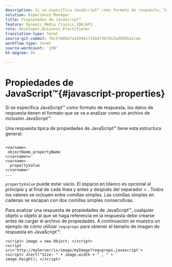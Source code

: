 ```yaml
---
description: Si se especifica JavaScript™ como formato de respuesta, los datos de respuesta tienen el formato que se va a analizar como un archivo de inclusión JavaScript™.
solution: Experience Manager
title: Propiedades de JavaScript™
feature: Dynamic Media Classic,SDK/API
role: Developer,Business Practitioner
translation-type: tm+mt
source-git-commit: f6c97606d7a4209427316d7367013ad9585a5cae
workflow-type: tm+mt
source-wordcount: '139'
ht-degree: 0%

---
```



# Propiedades de JavaScript™{#javascript-properties}

Si se especifica JavaScript™ como formato de respuesta, los datos de respuesta tienen el formato que se va a analizar como un archivo de inclusión JavaScript™.

Una respuesta típica de propiedades de JavaScript™ tiene esta estructura general:

```
           
<varname> 
 objectName.propertyName 
</varname>=' 
<varname>
  propertyValue 
</varname>' 
...
```

*`propertyValue`* puede estar vacío. El espacio en blanco es opcional al principio y al final de cada línea y antes y después del separador = . Todos los valores se incluyen entre comillas simples. Las comillas simples en cadenas se escapan con dos comillas simples consecutivas.

Para analizar una respuesta de propiedades de JavaScript™, cualquier objeto u objeto al que se haga referencia en la respuesta debe crearse antes de cargar el archivo de propiedades. A continuación se muestra un ejemplo de cómo utilizar `req=props` para obtener el tamaño de imagen de respuesta en JavaScript™:

```
<script> image = new Object; </script> 
<script 
src='http://myServer/is/image/myImage?req=props,javascript'> 
<script> alert("Size: " + image.width + " , " + 
image.height); </script>
```

